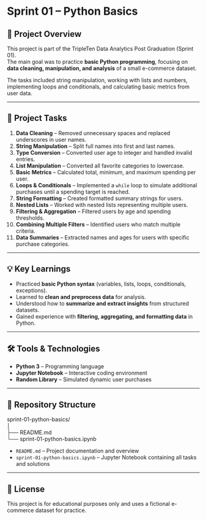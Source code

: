 # Sprint 01 – Python Basics

## 📌 Project Overview
This project is part of the TripleTen Data Analytics Post Graduation (Sprint 01).  
The main goal was to practice **basic Python programming**, focusing on **data cleaning, manipulation, and analysis** of a small e-commerce dataset.

The tasks included string manipulation, working with lists and numbers, implementing loops and conditionals, and calculating basic metrics from user data.

---

## 📝 Project Tasks

1. **Data Cleaning** – Removed unnecessary spaces and replaced underscores in user names.  
2. **String Manipulation** – Split full names into first and last names.  
3. **Type Conversion** – Converted user age to integer and handled invalid entries.  
4. **List Manipulation** – Converted all favorite categories to lowercase.  
5. **Basic Metrics** – Calculated total, minimum, and maximum spending per user.  
6. **Loops & Conditionals** – Implemented a `while` loop to simulate additional purchases until a spending target is reached.  
7. **String Formatting** – Created formatted summary strings for users.  
8. **Nested Lists** – Worked with nested lists representing multiple users.  
9. **Filtering & Aggregation** – Filtered users by age and spending thresholds.  
10. **Combining Multiple Filters** – Identified users who match multiple criteria.  
11. **Data Summaries** – Extracted names and ages for users with specific purchase categories.

---

## 💡 Key Learnings
- Practiced **basic Python syntax** (variables, lists, loops, conditionals, exceptions).  
- Learned to **clean and preprocess data** for analysis.  
- Understood how to **summarize and extract insights** from structured datasets.  
- Gained experience with **filtering, aggregating, and formatting data** in Python.  

---

## 🛠️ Tools & Technologies
- **Python 3** – Programming language  
- **Jupyter Notebook** – Interactive coding environment  
- **Random Library** – Simulated dynamic user purchases  

---

## 📂 Repository Structure

sprint-01-python-basics/  
│  
├── README.md  
└── sprint-01-python-basics.ipynb  

- `README.md` – Project documentation and overview  
- `sprint-01-python-basics.ipynb` – Jupyter Notebook containing all tasks and solutions  

---

## 📄 License
This project is for educational purposes only and uses a fictional e-commerce dataset for practice.
